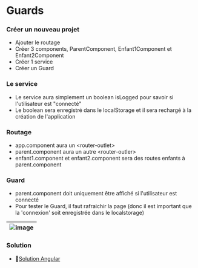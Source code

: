 # Guards

### Créer un nouveau projet
- Ajouter le routage
- Créer 3 components, ParentComponent, Enfant1Component et Enfant2Component
- Créer 1 service
- Créer un Guard

### Le service
- Le service aura simplement un boolean isLogged pour savoir si l'utilisateur est "connecté"
- Le boolean sera enregistré dans le localStorage et il sera rechargé à la création de l'application

### Routage
- app.component aura un \<router-outlet\>
- parent.component aura un autre \<router-outler\>
- enfant1.component et enfant2.component sera des routes enfants à parent.component

### Guard
- parent.component doit uniquement être affiché si l'utilisateur est connecté
- Pour tester le Guard, il faut rafraichir la page (donc il est important que la 'connexion' soit enregistrée dans le localstorage)

| ![image](/img/exercices/Guards/5W5-s3-ex1.jpg) |
|-|

### Solution
- 🔗[Solution Angular](https://github.com/CEM-420-5W5/ngRoutage)
